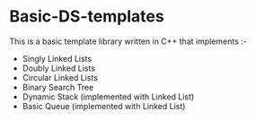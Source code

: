 # Basic-DS-templates

This is a basic template library written in C++ that implements :-
 - Singly Linked Lists
 - Doubly Linked Lists
 - Circular Linked Lists
 - Binary Search Tree
 - Dynamic Stack (implemented with Linked List)
 - Basic Queue (implemented with Linked List)
